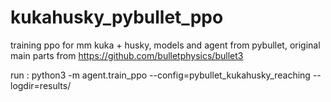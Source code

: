 # kukahusky_pybullet_ppo
training ppo for mm kuka + husky, models and agent from pybullet, original main parts from https://github.com/bulletphysics/bullet3 


run : python3 -m agent.train_ppo --config=pybullet_kukahusky_reaching --logdir=results/
